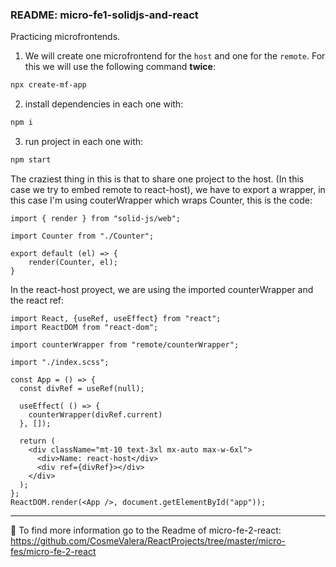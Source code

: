 ### README: micro-fe1-solidjs-and-react

Practicing microfrontends. 

1. We will create one microfrontend for the `host` and one for the `remote`. For this we will use the following command **twice**: 
```bash
npx create-mf-app
```
2. install dependencies in each one with:
```bash
npm i
```
3. run project in each one with:
```bash
npm start
```

The craziest thing in this is that to share one project to the host. (In this case we try to embed remote to react-host), we have to export a wrapper, in this case I'm using couterWrapper which wraps Counter, this is the code:
```
import { render } from "solid-js/web";

import Counter from "./Counter";

export default (el) => {
    render(Counter, el);
}
```

In the react-host proyect, we are using the imported counterWrapper and the react ref:
```
import React, {useRef, useEffect} from "react";
import ReactDOM from "react-dom";

import counterWrapper from "remote/counterWrapper";

import "./index.scss";

const App = () => {
  const divRef = useRef(null);

  useEffect( () => {
    counterWrapper(divRef.current)
  }, []);

  return (
    <div className="mt-10 text-3xl mx-auto max-w-6xl">
      <div>Name: react-host</div>
      <div ref={divRef}></div>
    </div>
  );
};
ReactDOM.render(<App />, document.getElementById("app"));
```

---

🔗 To find more information go to the Readme of micro-fe-2-react: https://github.com/CosmeValera/ReactProjects/tree/master/micro-fes/micro-fe-2-react
